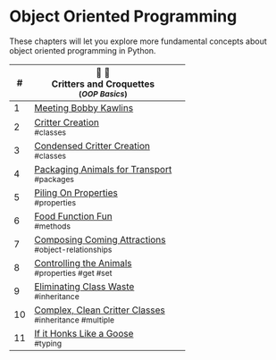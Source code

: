 # Object Oriented Programming

These chapters will let you explore more fundamental concepts about object oriented programming in Python.

| # | 🐑 🦆 <br/> Critters and Croquettes <br/><sub>(_OOP Basics_)</sub> |  |
|--|--|--|
| 1 | [Meeting Bobby Kawlins][33] <br/> <sub style="font-size:0.85rem;"></sub> |  |
| 2 | [Critter Creation][34] <br/> <sub style="font-size:0.85rem;">\#classes</sub> |  |
| 3 | [Condensed Critter Creation][35] <br/> <sub style="font-size:0.85rem;">\#classes</sub> |  |
| 4 | [Packaging Animals for Transport][36] <br/> <sub style="font-size:0.85rem;">\#packages</sub> |  |
| 5 | [Piling On Properties][37] <br/> <sub style="font-size:0.85rem;">\#properties</sub> |  |
| 6 | [Food Function Fun][38] <br/> <sub style="font-size:0.85rem;">\#methods</sub> |  |
| 7 | [Composing Coming Attractions][39] <br/> <sub style="font-size:0.85rem;">\#object-relationships</sub> |  |
| 8 | [Controlling the Animals][40] <br/> <sub style="font-size:0.85rem;">\#properties #get #set</sub> |  |
| 9 | [Eliminating Class Waste][41] <br/> <sub style="font-size:0.85rem;">\#inheritance</sub> |  |
| 10 | [Complex, Clean Critter Classes][42] <br/> <sub style="font-size:0.85rem;">\#inheritance #multiple</sub> |  |
| 11 | [If it Honks Like a Goose][43] <br/> <sub style="font-size:0.85rem;">\#typing</sub> |  |


[33]:	./chapters/CC_PROJECT_SETUP.md
[34]:	./chapters/CC_CLASSES.md
[35]:	./chapters/CC_CONSTRUCTORS.md
[36]:	./chapters/CC_PACKAGES.md
[37]:	./chapters/CC_CLASS_PROPERTIES.md
[38]:	./chapters/CC_METHODS.md
[39]:	./chapters/CC_COMPOSITION.md
[40]:	./chapters/CC_GETTER_SETTER.md
[41]:	./chapters/CC_INHERITANCE.md
[42]:	./chapters/CC_MULTIPLE_INHERITANCE.md
[43]:	./chapters/CC_DUCK_TYPING.md
